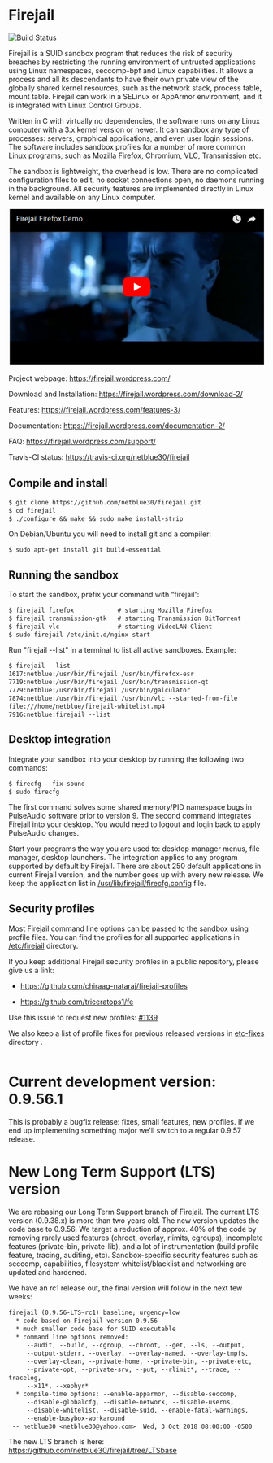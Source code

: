 # Firejail
[![Build Status](https://travis-ci.org/netblue30/firejail.svg?branch=master)](https://travis-ci.org/netblue30/firejail)

Firejail is a SUID sandbox program that reduces the risk of security breaches by restricting
the running environment of untrusted applications using Linux namespaces, seccomp-bpf
and Linux capabilities. It allows a process and all its descendants to have their own private
view of the globally shared kernel resources, such as the network stack, process table, mount table.
Firejail can work in a SELinux or AppArmor environment, and it is integrated with Linux Control Groups.

Written in C with virtually no dependencies, the software runs on any Linux computer with a 3.x kernel
version or newer. It can sandbox any type of processes: servers, graphical applications, and even
user login sessions. The software includes sandbox profiles for a number of more common Linux programs,
such as Mozilla Firefox, Chromium, VLC, Transmission etc.

The sandbox is lightweight, the overhead is low. There are no complicated configuration files to edit,
no socket connections open, no daemons running in the background. All security features are
implemented directly in Linux kernel and available on any Linux computer.

[![Firejail Firefox Demo](video.png)](https://www.youtube.com/watch?v=kCnAxD144nU)


Project webpage: https://firejail.wordpress.com/

Download and Installation: https://firejail.wordpress.com/download-2/

Features: https://firejail.wordpress.com/features-3/

Documentation: https://firejail.wordpress.com/documentation-2/

FAQ: https://firejail.wordpress.com/support/

Travis-CI status: https://travis-ci.org/netblue30/firejail


## Compile and install
`````
$ git clone https://github.com/netblue30/firejail.git
$ cd firejail
$ ./configure && make && sudo make install-strip
`````
On Debian/Ubuntu you will need to install git and a compiler:
`````
$ sudo apt-get install git build-essential
`````


## Running the sandbox

To start the sandbox, prefix your command with “firejail”:

`````
$ firejail firefox            # starting Mozilla Firefox
$ firejail transmission-gtk   # starting Transmission BitTorrent
$ firejail vlc                # starting VideoLAN Client
$ sudo firejail /etc/init.d/nginx start
`````
Run "firejail --list" in a terminal to list all active sandboxes. Example:
`````
$ firejail --list
1617:netblue:/usr/bin/firejail /usr/bin/firefox-esr
7719:netblue:/usr/bin/firejail /usr/bin/transmission-qt
7779:netblue:/usr/bin/firejail /usr/bin/galculator
7874:netblue:/usr/bin/firejail /usr/bin/vlc --started-from-file file:///home/netblue/firejail-whitelist.mp4
7916:netblue:firejail --list
`````

## Desktop integration

Integrate your sandbox into your desktop by running the following two commands:
`````
$ firecfg --fix-sound
$ sudo firecfg
`````

The first command solves some shared memory/PID namespace bugs in PulseAudio software prior to version 9.
The second command integrates Firejail into your desktop. You would need to logout and login back to apply
PulseAudio changes.

Start your programs the way you are used to: desktop manager menus, file manager, desktop launchers.
The integration applies to any program supported by default by Firejail. There are about 250 default applications
in current Firejail version, and the number goes up with every new release.
We keep the application list in [/usr/lib/firejail/firecfg.config](https://github.com/netblue30/firejail/blob/master/src/firecfg/firecfg.config) file.

## Security profiles

Most Firejail command line options can be passed to the sandbox using profile files.
You can find the profiles for all supported applications in [/etc/firejail](https://github.com/netblue30/firejail/tree/master/etc) directory.

If you keep additional Firejail security profiles in a public repository, please give us a link:

* https://github.com/chiraag-nataraj/firejail-profiles

* https://github.com/triceratops1/fe

Use this issue to request new profiles: [#1139](https://github.com/netblue30/firejail/issues/1139)

We also keep a list of profile fixes for previous released versions in [etc-fixes](https://github.com/netblue30/firejail/tree/master/etc-fixes) directory .
`````

`````
# Current development version: 0.9.56.1

This is probably a bugfix release: fixes, small features, new profiles. If we end up implementing something major
we'll switch to a regular 0.9.57 release.

# New Long Term Support (LTS) version

We are rebasing our Long Term Support branch of Firejail. The current LTS version (0.9.38.x) is more than two years old.
The new version updates the code base to 0.9.56. We target a reduction of approx. 40% of the code by removing rarely
used features (chroot, overlay, rlimits, cgroups), incomplete features (private-bin, private-lib),
and a lot of instrumentation (build profile feature, tracing, auditing, etc). Sandbox-specific security features such as
seccomp, capabilities, filesystem whitelist/blacklist and networking are updated and hardened.

We have an rc1 release out, the final version will follow in the next few weeks:
`````
firejail (0.9.56-LTS~rc1) baseline; urgency=low
  * code based on Firejail version 0.9.56
  * much smaller code base for SUID executable
  * command line options removed:
     --audit, --build, --cgroup, --chroot, --get, --ls, --output,
     --output-stderr, --overlay, --overlay-named, --overlay-tmpfs,
     --overlay-clean, --private-home, --private-bin, --private-etc,
     --private-opt, --private-srv, --put, --rlimit*, --trace, --tracelog,
     --x11*, --xephyr*
  * compile-time options: --enable-apparmor, --disable-seccomp,
     --disable-globalcfg, --disable-network, --disable-userns,
     --disable-whitelist, --disable-suid, --enable-fatal-warnings,
     --enable-busybox-workaround
 -- netblue30 <netblue30@yahoo.com>  Wed, 3 Oct 2018 08:00:00 -0500
`````

The new LTS branch is here: https://github.com/netblue30/firejail/tree/LTSbase

